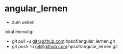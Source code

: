 angular_lernen
==============
- zum ueben


lokal einmalig:
- git pull -u  git@github.com:hpsof/angular_lernen.git
- git push -u  git@github.com:hpsof/angular_lernen.git


